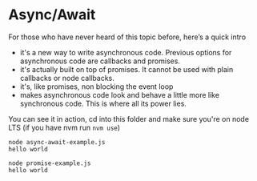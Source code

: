 # Async/Await
For those who have never heard of this topic before, here’s a quick intro

-  it's a new way to write asynchronous code. Previous options for asynchronous code are callbacks and promises.
-  it's actually built on top of promises. It cannot be used with plain callbacks or node callbacks.
-  it's, like promises, non blocking the event loop
-  makes asynchronous code look and behave a little more like synchronous code. This is where all its power lies.

You can see it in action, cd into this folder and make sure you're on node LTS (if you have nvm run `nvm use`)

```
node async-await-example.js
hello world

node promise-example.js
hello world
```